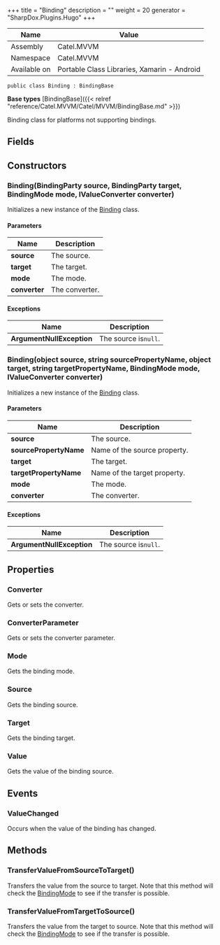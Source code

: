 

+++
title = "Binding" 
description = ""
weight = 20
generator = "SharpDox.Plugins.Hugo"
+++

Name|Value
---|---
Assembly|Catel.MVVM
Namespace|Catel.MVVM
Available on|Portable Class Libraries, Xamarin - Android

```
public class Binding : BindingBase
```

**Base types**
[BindingBase]({{< relref "reference/Catel.MVVM/Catel/MVVM/BindingBase.md" >}})

Binding class for platforms not supporting bindings.

## Fields

## Constructors

### Binding(BindingParty source, BindingParty target, BindingMode mode, IValueConverter converter)

Initializes a new instance of the [Binding](#) class.

#### Parameters

Name|Description
---|---
**source**|The source.
**target**|The target.
**mode**|The mode.
**converter**|The converter.

#### Exceptions

Name|Description
---|---
**ArgumentNullException**|The source is`null`.

### Binding(object source, string sourcePropertyName, object target, string targetPropertyName, BindingMode mode, IValueConverter converter)

Initializes a new instance of the [Binding](#) class.

#### Parameters

Name|Description
---|---
**source**|The source.
**sourcePropertyName**|Name of the source property.
**target**|The target.
**targetPropertyName**|Name of the target property.
**mode**|The mode.
**converter**|The converter.

#### Exceptions

Name|Description
---|---
**ArgumentNullException**|The source is`null`.

## Properties

### Converter

Gets or sets the converter.

### ConverterParameter

Gets or sets the converter parameter.

### Mode

Gets the binding mode.

### Source

Gets the binding source.

### Target

Gets the binding target.

### Value

Gets the value of the binding source.

## Events

### ValueChanged

Occurs when the value of the binding has changed.

## Methods

### TransferValueFromSourceToTarget()

Transfers the value from the source to target. Note that this method will check the [BindingMode](#) to see if the transfer is possible.

### TransferValueFromTargetToSource()

Transfers the value from the target to source. Note that this method will check the [BindingMode](#) to see if the transfer is possible.

